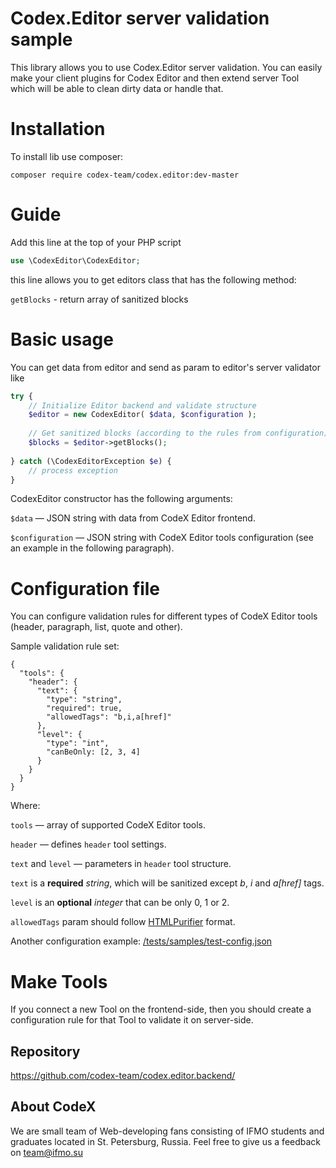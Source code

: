 # Codex.Editor server validation sample

This library allows you to use Codex.Editor server validation. 
You can easily make your client plugins for Codex Editor and then 
extend server Tool which will be able to clean dirty data or handle that.

# Installation

To install lib use composer:
```
composer require codex-team/codex.editor:dev-master
```

# Guide 

Add this line at the top of your PHP script

```php
use \CodexEditor\CodexEditor;
```

this line allows you to get editors class that has the following method:

`getBlocks` - return array of sanitized blocks

# Basic usage

You can get data from editor and send as param to editor's server validator like

```php
try {
    // Initialize Editor backend and validate structure
    $editor = new CodexEditor( $data, $configuration );
    
    // Get sanitized blocks (according to the rules from configuration)
    $blocks = $editor->getBlocks();
    
} catch (\CodexEditorException $e) {
    // process exception
}
```

CodexEditor constructor has the following arguments:

`$data` — JSON string with data from CodeX Editor frontend.

`$configuration` — JSON string with CodeX Editor tools configuration (see an example in the following paragraph).

# Configuration file

You can configure validation rules for different types of CodeX Editor tools (header, paragraph, list, quote and other).

Sample validation rule set:

```$json
{
  "tools": {
    "header": {
      "text": {
        "type": "string",
        "required": true,
        "allowedTags": "b,i,a[href]"
      },
      "level": {
        "type": "int",
        "canBeOnly: [2, 3, 4]
      }
    }
  }
}
```

Where:

`tools` — array of supported CodeX Editor tools.

`header` — defines `header` tool settings.

`text` and `level` — parameters in `header` tool structure.
 
`text` is a **required** *string*, which will be sanitized except *b*, *i* and *a[href]* tags.  

`level` is an **optional** *integer* that can be only 0, 1 or 2.

`allowedTags` param should follow [HTMLPurifier](https://github.com/ezyang/htmlpurifier]) format.

Another configuration example: [/tests/samples/test-config.json](/tests/samples/test-config.json)

# Make Tools

If you connect a new Tool on the frontend-side, then you should create a configuration rule for that Tool to validate it on server-side.

## Repository 
<a href="https://github.com/codex-team/codex.editor.backend/">https://github.com/codex-team/codex.editor.backend/</a>


## About CodeX
We are small team of Web-developing fans consisting of IFMO students and graduates located in St. Petersburg, Russia. 
Feel free to give us a feedback on <a href="mailto::team@ifmo.su">team@ifmo.su</a>
